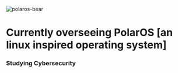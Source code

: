 ![polaros-bear](https://w7.pngwing.com/pngs/790/365/png-transparent-gray-dragon-kali-linux-backtrack-penetration-test-offensive-security-certified-professional-linux-branch-logo-monochrome.png)
# Currently overseeing PolarOS [an linux inspired operating system]


### Studying Cybersecurity
